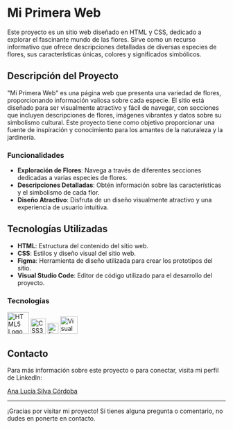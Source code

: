 # Mi Primera Web

Este proyecto es un sitio web  diseñado en HTML y CSS, dedicado a explorar el fascinante mundo de las flores. Sirve como un recurso informativo que ofrece descripciones detalladas de diversas especies de flores, sus características únicas, colores y significados simbólicos.

## Descripción del Proyecto

"Mi Primera Web" es una página web que presenta una variedad de flores, proporcionando información valiosa sobre cada especie. El sitio está diseñado para ser visualmente atractivo y fácil de navegar, con secciones que incluyen descripciones de flores, imágenes vibrantes y datos sobre su simbolismo cultural. Este proyecto tiene como objetivo proporcionar una fuente de inspiración y conocimiento para los amantes de la naturaleza y la jardinería.

### Funcionalidades

- **Exploración de Flores**: Navega a través de diferentes secciones dedicadas a varias especies de flores.
- **Descripciones Detalladas**: Obtén información sobre las características y el simbolismo de cada flor.
- **Diseño Atractivo**: Disfruta de un diseño visualmente atractivo y una experiencia de usuario intuitiva.

## Tecnologías Utilizadas

- **HTML**: Estructura del contenido del sitio web.
- **CSS**: Estilos y diseño visual del sitio web.
- **Figma**: Herramienta de diseño utilizada para crear los prototipos del sitio.
- **Visual Studio Code**: Editor de código utilizado para el desarrollo del proyecto.

### Tecnologías

<div>

<img src="https://upload.wikimedia.org/wikipedia/commons/6/61/HTML5_logo_and_wordmark.svg" alt="HTML5 Logo" width="50"/>  <img src="https://upload.wikimedia.org/wikipedia/commons/d/d5/CSS3_logo_and_wordmark.svg" alt="CSS3 Logo" width="35"/>   <img src="https://image.emojisky.com/437/15689437-middle.png" alt="Figma Logo" width="25"/>    <img src="https://iconape.com/wp-content/png_logo_vector/visual-studio-code.png" alt="Visual studio Code Logo" width="40"/>
</div>

## Contacto

Para más información sobre este proyecto o para conectar, visita mi perfil de LinkedIn:

[Ana Lucía Silva Córdoba](https://www.linkedin.com/in/ana-lucia-silva-cordoba)

---

¡Gracias por visitar mi proyecto! Si tienes alguna pregunta o comentario, no dudes en ponerte en contacto.
